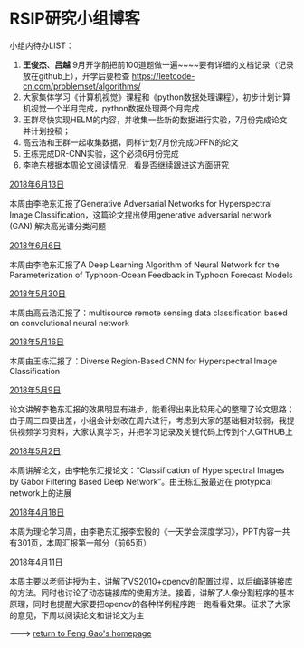 #                RSIP研究小组博客

小组内待办LIST：

1.  **王俊杰**、**吕越** 9月开学前把前100道题做一遍~~~~要有详细的文档记录（记录放在github上），开学后要检查  https://leetcode-cn.com/problemset/algorithms/
2.  大家集体学习《计算机视觉》课程和《python数据处理课程》，初步计划计算机视觉一个半月完成，python数据处理两个月完成
3.  王群尽快实现HELM的内容，并收集一些新的数据进行实验，7月份完成论文并计划投稿；
4.  高云浩和王群一起收集数据，同样计划7月份完成DFFN的论文
5.  王栋完成DR-CNN实验，这个必须6月份完成
6.  李艳东根据本周论文阅读情况，看是否继续跟进这方面研究



[2018年6月13日](./2018年6月13日组会记录.html)

本周由李艳东汇报了Generative Adversarial Networks for Hyperspectral Image Classification，这篇论文提出使用generative adversarial network (GAN) 解决高光谱分类问题

[2018年6月6日](./2018年6月6日组会记录.html)

本周由李艳东汇报了A Deep Learning Algorithm of Neural Network for the Parameterization of Typhoon-Ocean Feedback in Typhoon Forecast Models

[2018年5月30日](./2018年5月30日组会记录.html)

本周由高云浩汇报了：multisource remote sensing data classification based on convolutional neural network 


[2018年5月16日](./2018年5月16日组会记录.html)

本周由王栋汇报了：Diverse Region-Based CNN for Hyperspectral Image Classification 



[2018年5月9日](./2018年5月9日组会记录.html)

论文讲解李艳东汇报的效果明显有进步，能看得出来比较用心的整理了论文思路；由于周三四要出差，小组会计划改在周六进行，考虑到大家的基础相对较弱，我提供视频学习资料，大家认真学习，并把学习记录及关键代码上传到个人GITHUB上

[2018年5月2日](./2018年5月2日组会记录.html)

本周讲解论文，由李艳东汇报论文：“Classification of Hyperspectral Images by Gabor Filtering Based Deep Network”。由王栋汇报最近在 protypical network上的进展

[2018年4月18日](./2018年4月18日组会记录.html)

本周为理论学习周，由李艳东汇报李宏毅的《一天学会深度学习》，PPT内容一共有301页，本周汇报第一部分（前65页）

[2018年4月11日](./2018年4月11日组会记录.html)

本周主要以老师讲授为主，讲解了VS2010+opencv的配置过程，以后编译链接库的方法。同时也讨论了动态链接库的使用方法。接着，讲解了人像分割程序的基本原理，同时也提醒大家要把opencv的各种样例程序跑一跑看看效果。征求了大家的意见，下周以阅读论文和讲论文为主



---> [return to Feng Gao's homepage](https://summitgao.github.io/)

  